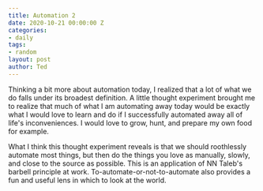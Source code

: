 ```yaml
---
title: Automation 2
date: 2020-10-21 00:00:00 Z
categories:
- daily
tags:
- random
layout: post
author: Ted
---
```


Thinking a bit more about automation today, I realized that a lot of what we do falls under its broadest definition. A little thought experiment brought me to realize that much of what I am automating away today would be exactly what I would love to learn and do if I successfully automated away all of life's inconveniences. I would love to grow, hunt, and prepare my own food for example. 

What I think this thought experiment reveals is that we should roothlessly automate most things, but then do the things you love as manually, slowly, and close to the source as possible. This is an application of NN Taleb's barbell principle at work. To-automate-or-not-to-automate also provides a fun and useful lens in which to look at the world. 